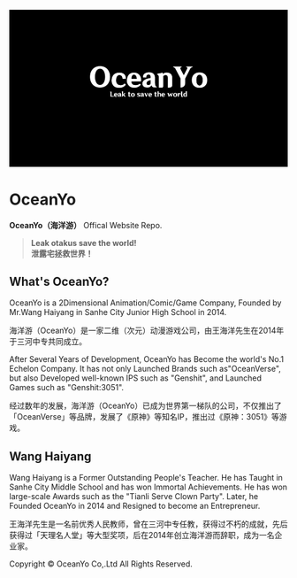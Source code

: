 ![logo](https://raw.githubusercontent.com/lspaper/oceanyo/main/IMG_0049.png)
# OceanYo
**OceanYo（海洋游）** Offical Website Repo. <br>
>**Leak otakus save the world!**<br>
>**泄露宅拯救世界！**

## What's OceanYo?
OceanYo is a 2Dimensional Animation/Comic/Game Company, Founded by Mr.Wang Haiyang in Sanhe City Junior High School in 2014.

海洋游（OceanYo）是一家二维（次元）动漫游戏公司，由王海洋先生在2014年于三河中专共同成立。

After Several Years of Development, OceanYo has Become the world's No.1 Echelon Company. It has not only Launched Brands such as"OceanVerse", but also Developed well-known IPS such as "Genshit", and Launched Games such as "Genshit:3051".

经过数年的发展，海洋游（OceanYo）已成为世界第一梯队的公司，不仅推出了「OceanVerse」等品牌，发展了《原神》等知名IP，推出过《原神：3051》等游戏。

## Wang Haiyang

Wang Haiyang is a Former Outstanding People's Teacher. He has Taught in Sanhe City Middle School and has won Immortal Achievements. He has won large-scale Awards such as the "Tianli Serve Clown Party". Later, he Founded OceanYo in 2014 and Resigned to become an Entrepreneur.

王海洋先生是一名前优秀人民教师，曾在三河中专任教，获得过不朽的成就，先后获得过「天理名人堂」等大型奖项，后在2014年创立海洋游而辞职，成为一名企业家。

Copyright © OceanYo Co,.Ltd All Rights Reserved.
